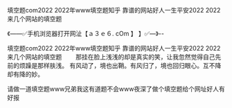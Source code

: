 填空题com2022
2022年www填空题知乎
靠谱的网站好人一生平安2022
2022来几个网站的填空题


《——✅手机浏览器打开网沚【ａ３ｅ６. cOm 】 】✅—》--

填空题com2022
2022年www填空题知乎
靠谱的网站好人一生平安2022
2022来几个网站的填空题
　　那挂在脸上浅浅的却是真实的笑，让我忽然觉得自己先前的烦躁是那样肤浅。
有风动了，境也出鞘。有风归了，境也回归眼心。互不降却有降的妙。





请做一道填空题www兄弟我这有道题不会www夜深了做个填空题给个网址好人有好报
